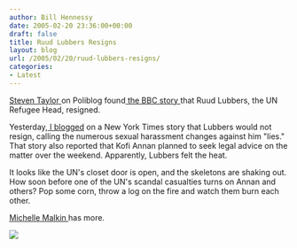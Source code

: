 ```yaml
---
author: Bill Hennessy
date: 2005-02-20 23:36:00+00:00
draft: false
title: Ruud Lubbers Resigns
layout: blog
url: /2005/02/20/ruud-lubbers-resigns/
categories:
- Latest
---
```


[Steven Taylor ](https://www.poliblogger.com/index.php?p=6280)on Poliblog found[ the BBC story ](https://news.bbc.co.uk/2/hi/europe/4282333.stm)that Ruud Lubbers, the UN Refugee Head, resigned. 




Yesterday,[ I blogged](https://blog.billhennessy.com/blogs/hennessys_view/archive/2005/02/19/1132.aspx) on a New York Times story that Lubbers would not resign, calling the numerous sexual harassment changes against him "lies." That story also reported that Kofi Annan planned to seek legal advice on the matter over the weekend. Apparently, Lubbers felt the heat.




It looks like the UN's closet door is open, and the skeletons are shaking out. How soon before one of the UN's scandal casualties turns on Annan and others? Pop some corn, throw a log on the fire and watch them burn each other.




[Michelle Malkin ](https://michellemalkin.com/archives/001561.htm)has more.

![](https://blog.billhennessy.com/aggbug.aspx?PostID=1147)

